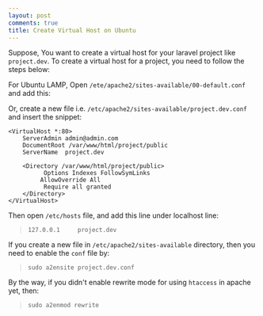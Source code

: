 ```yaml
---
layout: post
comments: true
title: Create Virtual Host on Ubuntu
---
```


Suppose, You want to create a virtual host for your laravel project like `project.dev`. To create a virtual host for a project, you need to follow the steps below:

For Ubuntu LAMP, Open `/ete/apache2/sites-available/00-default.conf` and add this:

Or,  create a new file i.e. `/etc/apache2/sites-available/project.dev.conf` and insert the snippet:

```
<VirtualHost *:80>
    ServerAdmin admin@admin.com
    DocumentRoot /var/www/html/project/public
    ServerName  project.dev

    <Directory /var/www/html/project/public>
          Options Indexes FollowSymLinks
         AllowOverride All
          Require all granted
    </Directory>
</VirtualHost>
```

Then open `/etc/hosts` file, and add this line under localhost line:

> `127.0.0.1     project.dev`

If you create a new file in `/etc/apache2/sites-available` directory, then you need to enable the `conf` file by:

> `sudo a2ensite project.dev.conf`

By the way, if you didn't enable rewrite mode for using `htaccess` in apache yet, then:

> `sudo a2enmod rewrite`
